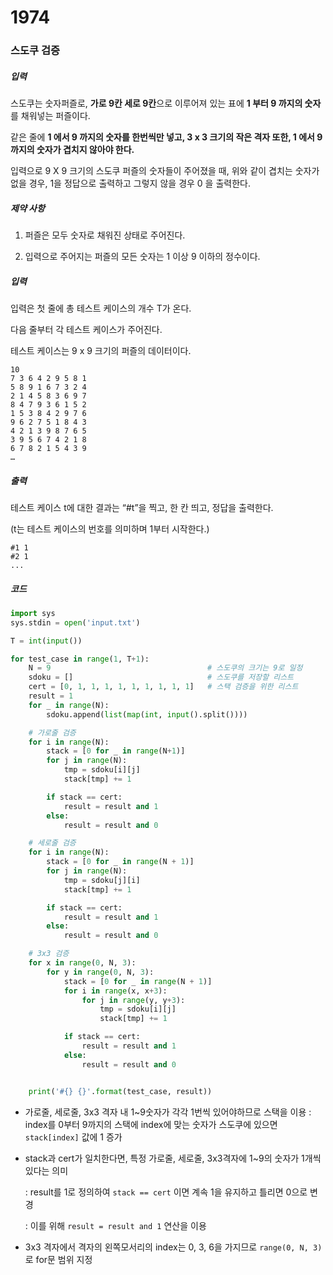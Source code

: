 # 1974

### 스도쿠 검증

##### 입력

스도쿠는 숫자퍼즐로, **가로 9칸 세로 9칸**으로 이루어져 있는 표에 **1 부터 9 까지의 숫자**를 채워넣는 퍼즐이다.
 


같은 줄에 **1 에서 9 까지의 숫자를 한번씩만 넣고, 3 x 3 크기의 작은 격자 또한, 1 에서 9 까지의 숫자가 겹치지 않아야 한다.**


입력으로 9 X 9 크기의 스도쿠 퍼즐의 숫자들이 주어졌을 때, 위와 같이 겹치는 숫자가 없을 경우, 1을 정답으로 출력하고 그렇지 않을 경우 0 을 출력한다.



##### 제약 사항

1. 퍼즐은 모두 숫자로 채워진 상태로 주어진다.

2. 입력으로 주어지는 퍼즐의 모든 숫자는 1 이상 9 이하의 정수이다.



##### 입력

입력은 첫 줄에 총 테스트 케이스의 개수 T가 온다.

다음 줄부터 각 테스트 케이스가 주어진다.

테스트 케이스는 9 x 9 크기의 퍼즐의 데이터이다.

```
10
7 3 6 4 2 9 5 8 1
5 8 9 1 6 7 3 2 4
2 1 4 5 8 3 6 9 7
8 4 7 9 3 6 1 5 2
1 5 3 8 4 2 9 7 6
9 6 2 7 5 1 8 4 3
4 2 1 3 9 8 7 6 5
3 9 5 6 7 4 2 1 8
6 7 8 2 1 5 4 3 9
…
```



##### 출력

테스트 케이스 t에 대한 결과는 “#t”을 찍고, 한 칸 띄고, 정답을 출력한다.

(t는 테스트 케이스의 번호를 의미하며 1부터 시작한다.)

```
#1 1
#2 1
...
```



##### 코드

```python
import sys
sys.stdin = open('input.txt')

T = int(input())

for test_case in range(1, T+1):
    N = 9                                   # 스도쿠의 크기는 9로 일정
    sdoku = []                              # 스도쿠를 저장할 리스트
    cert = [0, 1, 1, 1, 1, 1, 1, 1, 1, 1]   # 스택 검증을 위한 리스트
    result = 1
    for _ in range(N):
        sdoku.append(list(map(int, input().split())))

    # 가로줄 검증
    for i in range(N):
        stack = [0 for _ in range(N+1)]
        for j in range(N):
            tmp = sdoku[i][j]
            stack[tmp] += 1

        if stack == cert:
            result = result and 1
        else:
            result = result and 0

    # 세로줄 검증
    for i in range(N):
        stack = [0 for _ in range(N + 1)]
        for j in range(N):
            tmp = sdoku[j][i]
            stack[tmp] += 1

        if stack == cert:
            result = result and 1
        else:
            result = result and 0

    # 3x3 검증
    for x in range(0, N, 3):
        for y in range(0, N, 3):
            stack = [0 for _ in range(N + 1)]
            for i in range(x, x+3):
                for j in range(y, y+3):
                    tmp = sdoku[i][j]
                    stack[tmp] += 1

            if stack == cert:
                result = result and 1
            else:
                result = result and 0


    print('#{} {}'.format(test_case, result))
```

- 가로줄, 세로줄, 3x3 격자 내 1~9숫자가 각각 1번씩 있어야하므로 스택을 이용
  : index를 0부터 9까지의 스택에 index에 맞는 숫자가 스도쿠에 있으면 `stack[index]` 값에 1 증가

- stack과 cert가 일치한다면, 특정 가로줄, 세로줄, 3x3격자에 1~9의 숫자가 1개씩 있다는 의미

  : result를 1로 정의하여 `stack == cert` 이면 계속 1을 유지하고 틀리면 0으로 변경

  : 이를 위해 `result = result and 1` 연산을 이용

- 3x3 격자에서 격자의 왼쪽모서리의 index는 0, 3, 6을 가지므로 `range(0, N, 3)` 로 for문 범위 지정